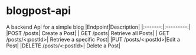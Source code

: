 # blogpost-api
A backend Api for a simple blog
|Endpoint|Description|
|:-------:|:---------:|
|POST /posts| Create a Post|
| GET /posts| Retrieve all Posts|
| GET /posts/<:postId>| Retrieve a specific Post|
|PUT /posts/<:postId>|Edit a Post|
|DELETE /posts/<:postId>| Delete a Post|